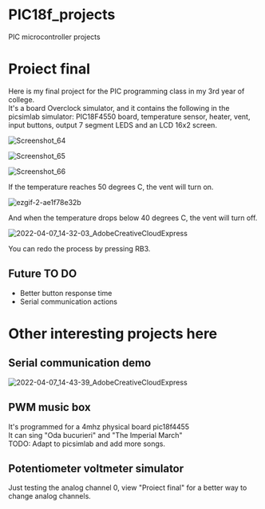 # PIC18f_projects
PIC microcontroller projects

<h1> Proiect final </h1> 
Here is my final project for the PIC programming class in my 3rd year of college. <br>
It's a board Overclock simulator, and it contains the following in the picsimlab simulator: 
PIC18F4550 board, temperature sensor, heater, vent, input buttons, output 7 segment LEDS and an LCD 16x2 screen.

![Screenshot_64](https://user-images.githubusercontent.com/91315037/162188542-b53ce76a-e07a-469e-bba5-8575cb767c04.png)

![Screenshot_65](https://user-images.githubusercontent.com/91315037/162188758-12fa6c2b-dba5-425f-b171-9683b8a8020e.png)


![Screenshot_66](https://user-images.githubusercontent.com/91315037/162188988-66d2b8a7-e02e-4568-a97e-bf11ff85437c.png)

If the temperature reaches 50 degrees C, the vent will turn on.

![ezgif-2-ae1f78e32b](https://user-images.githubusercontent.com/91315037/162189894-5ea242d3-4220-4f58-b044-c234e4250f4f.gif)

And when the temperature drops below 40 degrees C, the vent will turn off.

![2022-04-07_14-32-03_AdobeCreativeCloudExpress](https://user-images.githubusercontent.com/91315037/162189953-71efd1c3-7694-4fdb-9648-c6e122c2187a.gif)

You can redo the process by pressing RB3.

<h2> Future TO DO </h2>
<ul> 
  <li> Better button response time </li>
  <li> Serial communication actions </li>
    </ul>

<h1> Other interesting projects here </h1>
  <h2> Serial communication demo </h2>
   
  ![2022-04-07_14-43-39_AdobeCreativeCloudExpress](https://user-images.githubusercontent.com/91315037/162192621-e30392bd-2855-4951-ac19-7a8e7c19eb5f.gif)

  <h2> PWM music box </h2> 
    It's programmed for a 4mhz physical board pic18f4455 <br>
    It can sing "Oda bucurieri" and "The Imperial March" <br>
    TODO: Adapt to picsimlab and add more songs.
    
   <h2> Potentiometer voltmeter simulator </h2>
   Just testing the analog channel 0, view "Proiect final" for a better way to change analog channels.
    
